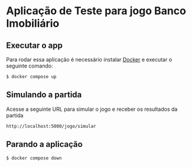 # Aplicação de Teste para jogo Banco Imobiliário

## Executar o app



Para rodar essa aplicação é necessário instalar [Docker](https://docs.docker.com/desktop/) e executar o seguinte comando:

```
$ docker compose up
```

## Simulando a partida

Acesse a seguinte URL para simular o jogo e receber os resultados da partida

```
http://localhost:5000/jogo/simular
```

## Parando a aplicação

```
$ docker compose down
```
